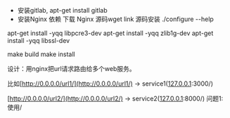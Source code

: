 - 安装gitlab, apt-get install gitlab
- 安装Nginx 依赖 
下载 Nginx 源码wget link
源码安装 ./configure --help

apt-get install -yqq libpcre3-dev
apt-get install -yqq zlib1g-dev
apt-get install -yqq libssl-dev

make build
make install 

设计：用nginx把url请求路由给多个web服务。

比如[http://0.0.0.0/url1/](http://0.0.0.0/url1/) -> service1([127.0.0.1](127.0.0.1):3000/)

[http://0.0.0.0/url2/](http://0.0.0.0/url2/) -> service2([127.0.0.1](127.0.0.1):8000/)
问题1:
使用/
<!--stackedit_data:
eyJoaXN0b3J5IjpbLTE4OTAwNjQyNDgsLTk4MjgzMjg0LDE1OD
g1MTAzMTZdfQ==
-->